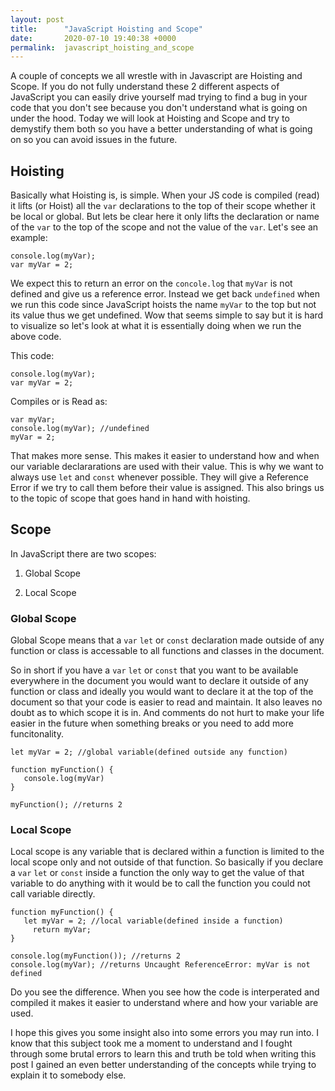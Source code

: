 ```yaml
---
layout: post
title:      "JavaScript Hoisting and Scope"
date:       2020-07-10 19:40:38 +0000
permalink:  javascript_hoisting_and_scope
---
```



A couple of concepts we all wrestle with in Javascript are Hoisting and Scope.  If you do not fully understand these 2 different aspects of JavaScript you can easily drive yourself mad trying to find a bug in your code that you don't see because you don't understand what is going on under the hood.  Today we will look at Hoisting and Scope and try to demystify them both so you have a better understanding of what is going on so you can avoid issues in the future.

## Hoisting

Basically what Hoisting is, is simple.  When your JS code is compiled (read) it lifts (or Hoist) all the `var` declarations to the top of their scope whether it be local or global.  But lets be clear here it only lifts the declaration or name of the `var` to the top of the scope and not the value of the `var`.  Let's see an example:

```
console.log(myVar);
var myVar = 2;
```

We expect this to return an error on the `concole.log` that `myVar` is not defined and give us a reference error.  Instead we get back `undefined` when we run this code since JavaScript hoists the name `myVar` to the top but not its value thus we get undefined.  Wow that seems simple to say but it is hard to visualize so let's look at what it is essentially doing when we run the above code.

This code:
```
console.log(myVar);
var myVar = 2;
```

Compiles or is Read as:
```
var myVar;
console.log(myVar); //undefined
myVar = 2;
```

That makes more sense.  This makes it easier to understand how and when our variable declararations are used with their value.   This is why we want to always use `let` and `const` whenever possible.  They will give a Reference Error if we try to call them before their value is assigned.  This also brings us to the topic of scope that goes hand in hand with hoisting.

## Scope

In JavaScript there are two scopes:

1. Global Scope

2. Local Scope 

### Global Scope

Global Scope means that a `var` `let` or `const` declaration made outside of any function or class is accessable to all functions and classes in the document.  

So in short if you have a `var` `let` or `const` that you want to be available everywhere in the document you would want to declare it outside of any function or class and ideally you would want to declare it at the top of the document so that your code is easier to read and maintain.  It also leaves no doubt as to which scope it is in.  And comments do not hurt to make your life easier in the future when something breaks or you need to add more funcitonality.  

```
let myVar = 2; //global variable(defined outside any function)

function myFunction() {
   console.log(myVar)
}

myFunction(); //returns 2
```

### Local Scope

Local scope is any variable that is declared within a function is limited to the local scope only and not outside of that function.  So basically if you declare a `var` `let` or `const` inside a function the only way to get the value of that variable to do anything with it would be to call the function you could not call variable directly.

```
function myFunction() {
   let myVar = 2; //local variable(defined inside a function)
	 return myVar;
}

console.log(myFunction()); //returns 2
console.log(myVar); //returns Uncaught ReferenceError: myVar is not defined
```

Do you see the difference.  When you see how the code is interperated and compiled it makes it easier to understand where and how your variable are used.

I hope this gives you some insight also into some errors you may run into.  I know that this subject took me a moment to understand and I fought through some brutal errors to learn this and truth be told when writing this post I gained an even better understanding of the concepts while trying to explain it to somebody else.  
